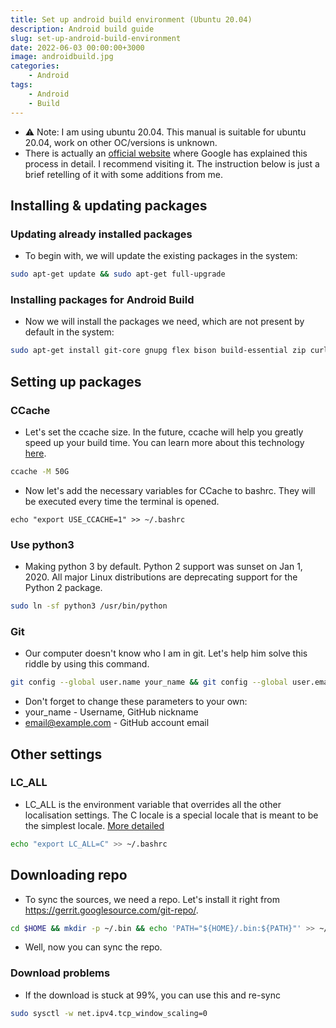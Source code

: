 ```yaml
---
title: Set up android build environment (Ubuntu 20.04)
description: Android build guide
slug: set-up-android-build-environment
date: 2022-06-03 00:00:00+3000
image: androidbuild.jpg
categories:
    - Android
tags:
    - Android
    - Build
---
```


- ⚠️ Note: I am using ubuntu 20.04. This manual is suitable for ubuntu 20.04, work on other OC/versions is unknown.
- There is actually an [official website](https://source.android.com/setup) where Google has explained this process in detail. I recommend visiting it. The instruction below is just a brief retelling of it with some additions from me.

## Installing & updating packages
### Updating already installed packages
- To begin with, we will update the existing packages in the system:
```bash
sudo apt-get update && sudo apt-get full-upgrade
```

### Installing packages for Android Build
- Now we will install the packages we need, which are not present by default in the system:
```bash
sudo apt-get install git-core gnupg flex bison build-essential zip curl zlib1g-dev gcc-multilib g++-multilib libc6-dev-i386 libncurses5 lib32ncurses5-dev x11proto-core-dev libx11-dev lib32z-dev libgl1-mesa-dev libxml2-utils xsltproc unzip fontconfig bc ccache git imagemagick lib32readline-dev lib32z1-dev liblz4-tool pngquant libncurses5-dev libsdl1.2-dev libssl-dev libxml2 lzop pngcrush rsync schedtool squashfs-tools openjdk-8-jdk p7zip-full meld brotli qt5-qmake android-tools-adb android-tools-fastboot python3-networkx python3-pip texinfo maven swapspace m4
```

## Setting up packages
### CCache
- Let's set the ccache size. In the future, ccache will help you greatly speed up your build time. You can learn more about this technology [here](https://en.wikipedia.org/wiki/Cache_(computing)).
```bash
ccache -M 50G
```
- Now let's add the necessary variables for CCache to bashrc. They will be executed every time the terminal is opened.
```
echo "export USE_CCACHE=1" >> ~/.bashrc
```
### Use python3
- Making python 3 by default. Python 2 support was sunset on Jan 1, 2020. All major Linux distributions are deprecating support for the Python 2 package.

```bash
sudo ln -sf python3 /usr/bin/python
```

### Git
- Our computer doesn't know who I am in git. Let's help him solve this riddle by using this command.
```bash
git config --global user.name your_name && git config --global user.email email@example.com
```
- Don't forget to change these parameters to your own:
- your_name - Username, GitHub nickname
- email@example.com - GitHub account email


## Other settings
### LC_ALL
- LC_ALL is the environment variable that overrides all the other localisation settings. The C locale is a special locale that is meant to be the simplest locale. [More detailed](https://unix.stackexchange.com/questions/87745/what-does-lc-all-c-do/87763#87763)
```bash
echo "export LC_ALL=C" >> ~/.bashrc
```

## Downloading repo
- To sync the sources, we need a repo. Let's install it right from https://gerrit.googlesource.com/git-repo/.
```bash
cd $HOME && mkdir -p ~/.bin && echo 'PATH="${HOME}/.bin:${PATH}"' >> ~/.bashrc && curl https://storage.googleapis.com/git-repo-downloads/repo > ~/.bin/repo && chmod a+rx ~/.bin/repo
```
- Well, now you can sync the repo.

### Download problems
- If the download is stuck at 99%, you can use this and re-sync
```bash
sudo sysctl -w net.ipv4.tcp_window_scaling=0
```
